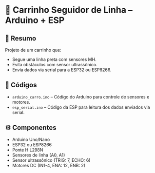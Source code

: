 # 🚗 Carrinho Seguidor de Linha – Arduino + ESP

## 🔧 Resumo

Projeto de um carrinho que:
- Segue uma linha preta com sensores MH.
- Evita obstáculos com sensor ultrassônico.
- Envia dados via serial para a ESP32 ou ESP8266.

## 📁 Códigos

- `arduino_carro.ino` – Código do Arduino para controle de sensores e motores.
- `esp_serial.ino` – Código da ESP para leitura dos dados enviados via serial.

## ⚙️ Componentes

- Arduino Uno/Nano  
- ESP32 ou ESP8266  
- Ponte H L298N  
- Sensores de linha (A0, A1)  
- Sensor ultrassônico (TRIG: 7, ECHO: 6)  
- Motores DC (IN1-4, ENA: 12, ENB: 2)
